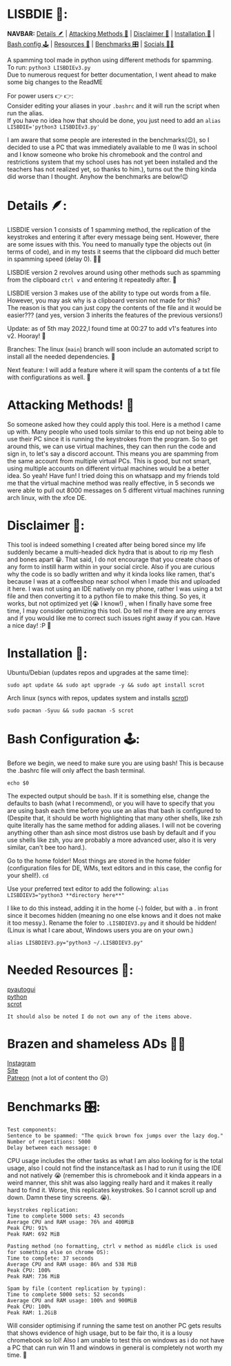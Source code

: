 # LISBDIE 💪:
  **NAVBAR:** [Details 🪶](https://github.com/pendragons-code/LISBDIE#details-) | [Attacking Methods 🔫](https://github.com/pendragons-code/LISBDIE#attacking-methods-) | [Disclaimer 🤟](https://github.com/pendragons-code/LISBDIE#disclaimer-) | [Installation 👾](https://github.com/pendragons-code/LISBDIE#installation-) | [Bash config 🕹️](https://github.com/pendragons-code/LISBDIE#bash-configuration-%EF%B8%8F) | [Resources 🧠](https://github.com/pendragons-code/LISBDIE#needed-resources-) | [Benchmarks 🎛️](https://github.com/pendragons-code/LISBDIE#needed-resources-) | [Socials 🤷‍♂‍](https://github.com/pendragons-code/LISBDIE#brazen-and-shameless-ads-)     
          
                  
                        
                        
  A spamming tool made in python using different methods for spamming.  
  To run: `python3 LISBDIEv3.py`  
  Due to numerous request for better documentation, I went ahead to make some big changes to the ReadME
 
  
  For power users 👉 👉:  
  Consider editing your aliases in your `.bashrc` and it will run the script when run the alias.  
If you have no idea how that should be done, you just need to add an `alias LISBDIE='python3 LISBDIEv3.py'`     
    
 
 I am aware that some people are interested in the benchmarks(😉), so I decided to use a PC that was immediately available to me (I was in school and I know someone who broke his chromebook and the control and restrictions system that my school uses has not yet been installed and the teachers has not realized yet, so thanks to him.), turns out the thing kinda did worse than I thought. Anyhow the benchmarks are below!😉

# Details 🪶:
  LISBDIE version 1 consists of 1 spamming method, the replication of the keystrokes and entering it after every message being sent. However, there are some issues with this. You need to manually type the objects out (in terms of code), and in my tests it seems that the clipboard did much better in spamming speed (delay 0). 🦹‍♂️
    
   LISBDIE version 2 revolves around using other methods such as spamming from the clipboard `ctrl v` and entering it repeatedly after. 💼    
      
   LISBDIE version 3 makes use of the ability to type out words from a file. However, you may ask why is a clipboard version not made for this?     
   The reason is that you can just copy the contents of the file and it would be easier??? (and yes, version 3 inherits the features of the previous versions!)
   
   Update: as of 5th may 2022,I found time at 00:27 to add v1's features into v2. Hooray! 🤟    
   
   Branches: The linux (```main```) branch will soon include an automated script to install all the needed dependencies. 🤟   
      
   Next feature: I will add a feature where it will spam the contents of a txt file with configurations as well. 🏹
  
  
  # Attacking Methods! 🔫
  So someone asked how they could apply this tool. Here is a method I came up with. Many people who used tools similar to this end up not being able to use their PC since it is running the keystrokes from the program. So to get around this, we can use virtual machines, they can then run the code and sign in, to let's say a discord account. This means you are spamming from the same account from multiple virtual PCs. This is good, but not smart, using multiple accounts on different virtual machines would be a better idea. So yeah! Have fun! I tried doing this on whatsapp and my friends told me that the virtual machine method was really effective, in 5 seconds we were able to pull out 8000 messages on 5 different virtual machines running arch linux, with the xfce DE.  
  
  
   
   # Disclaimer 🤟:
   This tool is indeed something I created after being bored since my life suddenly became a multi-headed dick hydra that is about to rip my flesh and bones apart 😀. That said, I do not encourage that you create chaos of any form to instill harm within in your social circle. Also if you are curious why the code is so badly written and why it kinda looks like ramen, that's because I was at a coffeeshop near school when I made this and uploaded it here. I was not using an IDE natively on my phone, rather I was using a txt file and then converting it to a python file to make this thing. So yes, it works, but not optimized yet (😭 I know!) , when I finally have some free time, I may consider optimizing this tool. Do tell me if there are any errors and if you would like me to correct such issues right away if you can. Have a nice day! :P 🤛


# Installation 👾:
  Ubuntu/Debian (updates repos and upgrades at the same time):
  ```
  sudo apt update && sudo apt upgrade -y && sudo apt install scrot
  ```
      
  Arch linux (syncs with repos, updates system and installs [scrot](https://archlinux.org/packages/community/x86_64/scrot/))
  ```
  sudo pacman -Syuu && sudo pacman -S scrot
  ```
  # Bash Configuration 🕹️:
   Before we begin, we need to make sure you are using bash! This is because the .bashrc file will only affect the bash terminal.
   ```
   echo $0
   ```
   The expected output should be ```bash```. If it is something else, change the defaults to bash (what I recommend), or you will have to specify that you are using bash each time before you use an alias that bash is configured to (Despite that, it should be worth highlighting that many other shells, like zsh quite literally has the same method for adding aliases. I will not be covering anything other than ash since most distros use bash by default and if you use shells like zsh, you are probably a more advanced user, also it is very similar, can't bee too hard.).     
        
          
   Go to the home folder! Most things are stored in the home folder (configuration files for DE, WMs, text editors and in this case, the config for your shell!).
    ```cd```
    
   Use your preferred text editor to add the following:
    ```
    alias LISBDIEV3="python3 **directory here**"
    ```
    
   I like to do this instead, adding it in the home (```~```) folder, but with a . in front since it becomes hidden (meaning no one else knows and it does not make it too messy.). Rename the foler to ```.LISBDIEV3.py``` and it should be hidden! (Linux is what I care about, Windows users you are on your own.)
   ```
   alias LISBDIEV3.py="python3 ~/.LISBDIEV3.py"
   ```
   
   

# Needed Resources 🧠:
  [pyautogui](https://pyautogui.readthedocs.io/en/latest/quickstart.html)  
  [python](https://www.python.org/)   
  [scrot](https://en.wikipedia.org/wiki/Scrot)    
      
  `It should also be noted I do not own any of the items above.`
  
 # Brazen and shameless ADs 🤷‍♂‍
 [Instagram](https://instagram.com/pendragonscode)    
 [Site](https://code.senghong.xyz)    
 [Patreon](https://www.patreon.com/Pendragonscode) (not a lot of content tho 😥)    
 
 
 
 # Benchmarks 🎛️:
```
Test components:
Sentence to be spammed: "The quick brown fox jumps over the lazy dog."
Number of repetitions: 5000
Delay between each message: 0
```
CPU usage includes the other tasks as what I am also looking for is the total usage, also I could not find the instance/task as I had to run it using the IDE and not natively 😭 (remember this is chromebook and it kinda appears in a weird manner, this shit was also lagging really hard and it makes it really hard to find it. Worse, this replicates keystrokes. So I cannot scroll up and down. Damn these tiny screens. 😭).



```
keystrokes replication:
Time to complete 5000 sets: 43 seconds
Average CPU and RAM usage: 76% and 400MiB
Peak CPU: 91%
Peak RAM: 692 MiB

Pasting method (no formatting, ctrl v method as middle click is used for something else on chrome OS):
Time to complete: 37 seconds
Average CPU and RAM usage: 86% and 538 MiB
Peak CPU: 100%
Peak RAM: 736 MiB

Spam by file (content replication by typing):
Time to complete 5000 sets: 52 seconds
Average CPU and RAM usage: 100% and 900MiB
Peak CPU: 100%
Peak RAM: 1.2GiB 
```

  Will consider optimising if running the same test on another PC gets results that shows evidence of high usage, but to be fair tho, it is a lousy chromebook so lol! Also I am unable to test this on windows as i do not have a PC that can run win 11 and windows in general is completely not worth my time. 🤙
